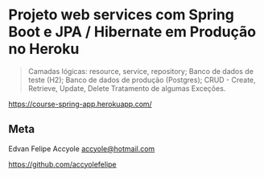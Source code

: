 # Projeto web services com Spring Boot e JPA / Hibernate em Produção no Heroku
> Camadas lógicas: resource, service, repository;
> Banco de dados de teste (H2);
> Banco de dados de produção (Postgres);
> CRUD - Create, Retrieve, Update, Delete
> Tratamento de algumas Exceções.

https://course-spring-app.herokuapp.com/


## Meta

Edvan Felipe Accyole  accyole@hotmail.com

https://github.com/accyolefelipe
